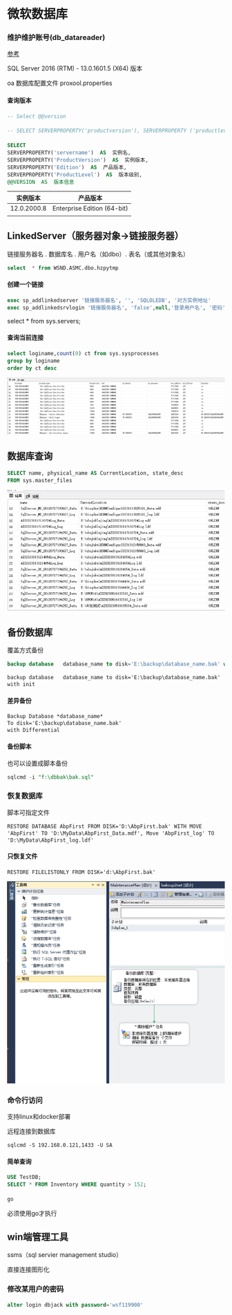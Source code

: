 # 微软数据库

### 维护维护账号(db_datareader)

[参考](https://developer.aliyun.com/article/868429)

SQL Server 2016 (RTM) - 13.0.1601.5 (X64)    版本

oa 数据库配置文件 proxool.properties

#### 查询版本



```sql
-- Select @@version

-- SELECT SERVERPROPERTY('productversion'), SERVERPROPERTY ('productlevel'),SERVERPROPERTY ('edition')

SELECT 
SERVERPROPERTY('servername')  AS  实例名,  
SERVERPROPERTY('ProductVersion')  AS  实例版本,  
SERVERPROPERTY('Edition')  AS  产品版本,  
SERVERPROPERTY('ProductLevel')  AS  版本级别,  
@@VERSION  AS  版本信息   
```


| 实例版本    | 产品版本                    |
| ----------- | --------------------------- |
| 12.0.2000.8 | Enterprise Edition (64-bit) |
|             |                             |

## LinkedServer（服务器对象->链接服务器）

链接服务器名 . 数据库名 . 用户名（如dbo）. 表名（或其他对象名）

```sql
select  * from WSND.ASMC.dbo.hzpytmp
```

#### 创建一个链接

```sql
exec sp_addlinkedserver '链接服务器名', '', 'SQLOLEDB', '对方实例地址'
exec sp_addlinkedsrvlogin '链接服务器名', 'false',null,'登录用户名', '密码'
```

select * from sys.servers;



#### 查询当前连接

```sql
select loginame,count(0) ct from sys.sysprocesses
group by loginame
order by ct desc
```

![](./imgs/db/db-02.png)

## 数据库查询

```sql
SELECT name, physical_name AS CurrentLocation, state_desc  
FROM sys.master_files 
```

![](./imgs/db/db-01.png)

## 备份数据库

覆盖方式备份

```sql
backup database   database_name to disk='E:\backup\database_name.bak' with init
```



```mssql
backup database   database_name to disk='E:\backup\database_name.bak' with init
```

#### 差异备份

```mssql
Backup Database *database_name* 
To disk='E:\backup\database_name.bak'
with Differential
```



#### 备份脚本

也可以设置成脚本备份

```sql
sqlcmd -i "f:\dbbak\bak.sql"
```



### 恢复数据库

脚本可指定文件

```mssql
RESTORE DATABASE AbpFirst FROM DISK='D:\AbpFirst.bak' WITH MOVE 'AbpFirst' TO 'D:\MyData\AbpFirst_Data.mdf', Move 'AbpFirst_log' TO 'D:\MyData\AbpFirst_log.ldf'
```

#### 只恢复文件

```mssql
RESTORE FILELISTONLY FROM DISK='d:\AbpFirst.bak'	
```

![](./imgs/db/数据备份7.png)







### 命令行访问

支持linux和docker部署

远程连接到数据库

```
sqlcmd -S 192.168.0.121,1433 -U SA 
```



#### 简单查询

```sql
USE TestDB;
SELECT * FROM Inventory WHERE quantity > 152;

go

```

必须使用go才执行

 



## win端管理工具

ssms（sql servier management studio）

直接连接图形化

 



### 修改某用户的密码

```sql
alter login dbjack with password='wsf119900'
```








